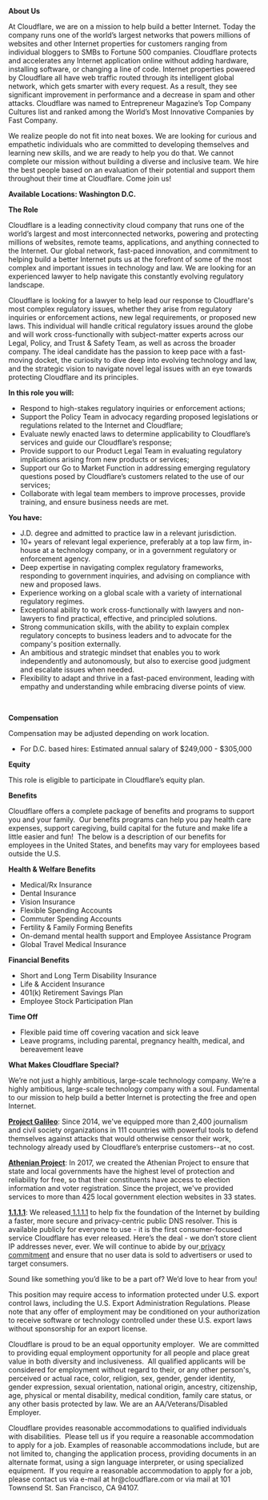 <div class="content-intro">
	<div><strong>About Us</strong></div>
	<div>
		<p>At Cloudflare, we are on a mission to help build a better Internet. Today the company runs one of the world’s largest networks that powers millions of websites and other Internet properties for customers ranging from individual bloggers to SMBs to Fortune 500 companies. Cloudflare protects and accelerates any Internet application online without adding hardware, installing software, or changing a line of code. Internet properties powered by Cloudflare all have web traffic routed through its intelligent global network, which gets smarter with every request. As a result, they see significant improvement in performance and a decrease in spam and other attacks. Cloudflare was named to Entrepreneur Magazine’s Top Company Cultures list and ranked among the World’s Most Innovative Companies by Fast Company.&nbsp;</p>
		<p><span style="font-weight: 400;">We realize people do not fit into neat boxes. We are looking for curious and empathetic individuals who are committed to developing themselves and learning new skills, and we are ready to help you do that. We cannot complete our mission without building a diverse and inclusive team. We hire the best people based on an evaluation of their potential and support them throughout their time at Cloudflare. Come join us!&nbsp;</span></p>
	</div>
</div>
<p><strong>Available Locations: Washington D.C.</strong></p>
<p><strong>The Role</strong></p>
<p>Cloudflare is a leading connectivity cloud company that runs one of the world’s largest and most interconnected networks, powering and protecting millions of websites, remote teams, applications, and anything connected to the Internet. Our global network, fast-paced innovation, and commitment to helping build a better Internet puts us at the forefront of some of the most complex and important issues in technology and law. We are looking for an experienced lawyer to help navigate this constantly evolving regulatory landscape.</p>
<p>Cloudflare is looking for a lawyer to help lead our response to Cloudflare's most complex regulatory issues, whether they arise from regulatory inquiries or enforcement actions, new legal requirements, or proposed new laws. This individual will handle critical regulatory issues around the globe and will work cross-functionally with subject-matter experts across our Legal, Policy, and Trust &amp; Safety Team, as well as across the broader company. The ideal candidate has the passion to keep pace with a fast-moving docket, the curiosity to dive deep into evolving technology and law, and the strategic vision to navigate novel legal issues with an eye towards protecting Cloudflare and its principles.</p>
<p><strong>In this role you will:</strong></p>
<ul>
	<li>Respond to high-stakes regulatory inquiries or enforcement actions;</li>
	<li>Support the Policy Team in advocacy regarding proposed legislations or regulations related to the Internet and Cloudflare;</li>
	<li>Evaluate newly enacted laws to determine applicability to Cloudflare’s services and guide our Cloudflare’s response;</li>
	<li>Provide support to our Product Legal Team in evaluating regulatory implications arising from new products or services;</li>
	<li>Support our Go to Market Function in addressing emerging regulatory questions posed by Cloudflare’s customers related to the use of our services;</li>
	<li>Collaborate with legal team members to improve processes, provide training, and ensure business needs are met.</li>
</ul>
<p><strong>You have:</strong></p>
<ul>
	<li>J.D. degree and admitted to practice law in a relevant jurisdiction.</li>
	<li>10+ years of relevant legal experience, preferably at a top law firm, in-house at a technology company, or in a government regulatory or enforcement agency.</li>
	<li>Deep expertise in navigating complex regulatory frameworks, responding to government inquiries, and advising on compliance with new and proposed laws.</li>
	<li>Experience working on a global scale with a variety of international regulatory regimes.</li>
	<li>Exceptional ability to work cross-functionally with lawyers and non-lawyers to find practical, effective, and principled solutions.</li>
	<li>Strong communication skills, with the ability to explain complex regulatory concepts to business leaders and to advocate for the company's position externally.</li>
	<li>An ambitious and strategic mindset that enables you to work independently and autonomously, but also to exercise good judgment and escalate issues when needed.</li>
	<li>Flexibility to adapt and thrive in a fast-paced environment, leading with empathy and understanding while embracing diverse points of view.</li>
</ul>
<p>&nbsp;</p>
<p><strong>Compensation</strong></p>
<p>Compensation may be adjusted depending on work location.</p>
<ul>
	<li><span data-sheets-root="1">For D.C. based hires: Estimated annual salary of $249,000 - $305,000</span></li>
</ul>
<p><strong>Equity</strong></p>
<p>This role is eligible to participate in Cloudflare’s equity plan.</p>
<p><strong>Benefits</strong></p>
<p>Cloudflare offers a complete package of benefits and programs to support you and your family.&nbsp; Our benefits programs can help you pay health care expenses, support caregiving, build capital for the future and make life a little easier and fun!&nbsp; The below is a description of our benefits for employees in the United States, and benefits may vary for employees based outside the U.S.</p>
<p><strong>Health &amp; Welfare Benefits</strong></p>
<ul>
	<li>Medical/Rx Insurance</li>
	<li>Dental Insurance</li>
	<li>Vision Insurance</li>
	<li>Flexible Spending Accounts</li>
	<li>Commuter Spending Accounts</li>
	<li>Fertility &amp; Family Forming Benefits</li>
	<li>On-demand mental health support and Employee Assistance Program</li>
	<li>Global Travel Medical Insurance</li>
</ul>
<p><strong>Financial Benefits</strong></p>
<ul>
	<li>Short and Long Term Disability Insurance</li>
	<li>Life &amp; Accident Insurance</li>
	<li>401(k) Retirement Savings Plan</li>
	<li>Employee Stock Participation Plan</li>
</ul>
<p><strong>Time Off</strong></p>
<ul>
	<li>Flexible paid time off covering vacation and sick leave</li>
	<li>Leave programs, including parental, pregnancy health, medical, and bereavement leave</li>
</ul>
<div class="content-conclusion">
	<p><strong>What Makes Cloudflare Special?</strong></p>
	<p><span style="font-weight: 400;">We’re not just a highly ambitious, large-scale technology company. We’re a highly ambitious, large-scale technology company with a soul. Fundamental to our mission to help build a better Internet is protecting the free and open Internet.</span></p>
	<p><a href="https://blog.cloudflare.com/protecting-free-expression-online/"><strong>Project Galileo</strong></a><span style="font-weight: 400;">: Since 2014, we've equipped more than 2,400 journalism and civil society organizations in 111 countries with powerful tools to defend themselves against attacks that would otherwise censor their work, technology already used by Cloudflare’s enterprise customers--at no cost.</span></p>
	<p><strong><a href="https://www.cloudflare.com/athenian/">Athenian Project</a></strong><span style="font-weight: 400;">: In 2017, we created the Athenian Project to ensure that state and local governments have the highest level of protection and reliability for free, so that their constituents have access to election information and voter registration. Since the project, we've provided services to more than 425 local government election websites in 33 states.</span></p>
	<p><a href="https://1.1.1.1/"><strong>1.1.1.1</strong></a><span style="font-weight: 400;">: We released</span><a href="https://1.1.1.1/"> <span style="font-weight: 400;">1.1.1.1</span></a><span style="font-weight: 400;"> to help fix the foundation of the Internet by building a faster, more secure and privacy-centric public DNS resolver. This is available publicly for everyone to use - it is the first consumer-focused service Cloudflare has ever released. Here’s the deal - we don’t store client IP addresses never, ever. We will continue to abide by our</span><a href="https://developers.cloudflare.com/1.1.1.1/privacy/public-dns-resolver"> privacy commitment</a><span style="font-weight: 400;"> and ensure that no user data is sold to advertisers or used to target consumers.</span></p>
	<p><span style="font-weight: 400;">Sound like something you’d like to be a part of? We’d love to hear from you!</span></p>
	<p><span style="font-weight: 400;">This position may require access to information protected under U.S. export control laws, including the U.S. Export Administration Regulations. Please note that any offer of employment may be conditioned on your authorization to receive software or technology controlled under these U.S. export laws without sponsorship for an export license.</span></p>
	<p><span style="font-weight: 400;">Cloudflare is proud to be an equal opportunity employer. &nbsp;We are committed to providing equal employment opportunity for all people and place great value in both diversity and inclusiveness. &nbsp;All qualified applicants will be considered for employment without regard to their, or any other person's, perceived or actual</span> <span style="font-weight: 400;">race, color, religion, sex, gender, gender identity, gender expression, sexual orientation, national origin, ancestry, citizenship, age, physical or mental disability, medical condition, family care status, or any other basis protected by law. </span><span style="font-weight: 400;">We are an AA/Veterans/Disabled Employer.</span></p>
	<p><span style="font-weight: 400;">Cloudflare provides reasonable accommodations to qualified individuals with disabilities. &nbsp;Please tell us if you require a reasonable accommodation to apply for a job. Examples of reasonable accommodations include, but are not limited to, changing the application process, providing documents in an alternate format, using a sign language interpreter, or using specialized equipment. &nbsp;If you require a reasonable accommodation to apply for a job, please contact us via e-mail at </span><span style="font-weight: 400;">hr@cloudflare.com</span><span style="font-weight: 400;"> or via mail at 101 Townsend St. San Francisco, CA 94107.</span></p>
</div>